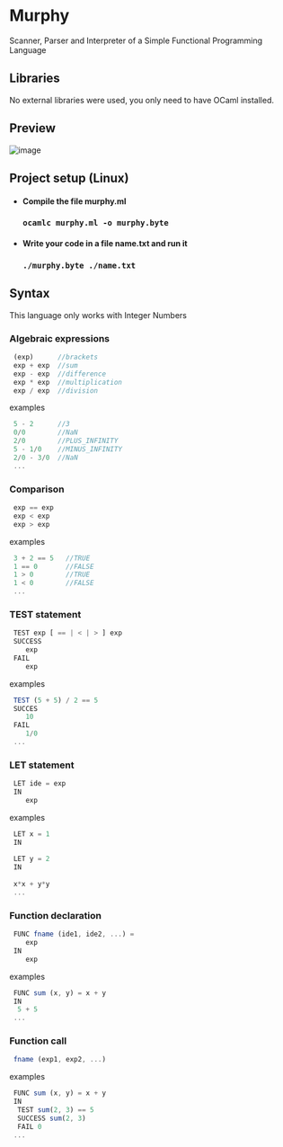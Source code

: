 # Murphy
Scanner, Parser and Interpreter of a Simple Functional Programming Language

## Libraries

No external libraries were used, you only need to have OCaml installed.

## Preview

![image](https://user-images.githubusercontent.com/69087218/154868581-168e9e68-7087-4d62-895c-cbe33c2e805b.png)


## Project setup (Linux)

- #### Compile the file murphy.ml

  ### `ocamlc murphy.ml -o murphy.byte`

- #### Write your code in a file name.txt and run it

  ### `./murphy.byte ./name.txt`
  
  
## Syntax

This language only works with Integer Numbers

### Algebraic expressions

```javascript
 (exp)      //brackets
 exp + exp  //sum
 exp - exp  //difference
 exp * exp  //multiplication
 exp / exp  //division
  ```
  
  examples
  
  ```javascript
   5 - 2      //3
   0/0        //NaN
   2/0        //PLUS_INFINITY
   5 - 1/0    //MINUS_INFINITY 
   2/0 - 3/0  //NaN
   ...
  ```
  
 ### Comparison

```javascript
 exp == exp
 exp < exp
 exp > exp
  ```
  
  examples
  
  ```javascript
   3 + 2 == 5   //TRUE
   1 == 0       //FALSE
   1 > 0        //TRUE
   1 < 0        //FALSE
   ...
  ```
  
  ### TEST statement

```javascript
 TEST exp [ == | < | > ] exp
 SUCCESS
    exp
 FAIL 
    exp
  ```
  
  examples
  
  ```javascript
   TEST (5 + 5) / 2 == 5
   SUCCES
      10
   FAIL
      1/0
   ...
  ```
  
  ### LET statement

```javascript
 LET ide = exp
 IN
    exp
  ```
  
  examples
  
  ```javascript
   LET x = 1
   IN
   
   LET y = 2
   IN
   
   x*x + y*y
   ...
  ```
  
### Function declaration

```javascript
 FUNC fname (ide1, ide2, ...) =
    exp
 IN
    exp
  ```
  
  examples
  
  ```javascript
   FUNC sum (x, y) = x + y
   IN
    5 + 5 
   ...
  ```
  
 ### Function call

```javascript
 fname (exp1, exp2, ...)
  ```
  
  examples
  
  ```javascript
   FUNC sum (x, y) = x + y
   IN
    TEST sum(2, 3) == 5
    SUCCESS sum(2, 3)
    FAIL 0
   ...
  ```
 

  
